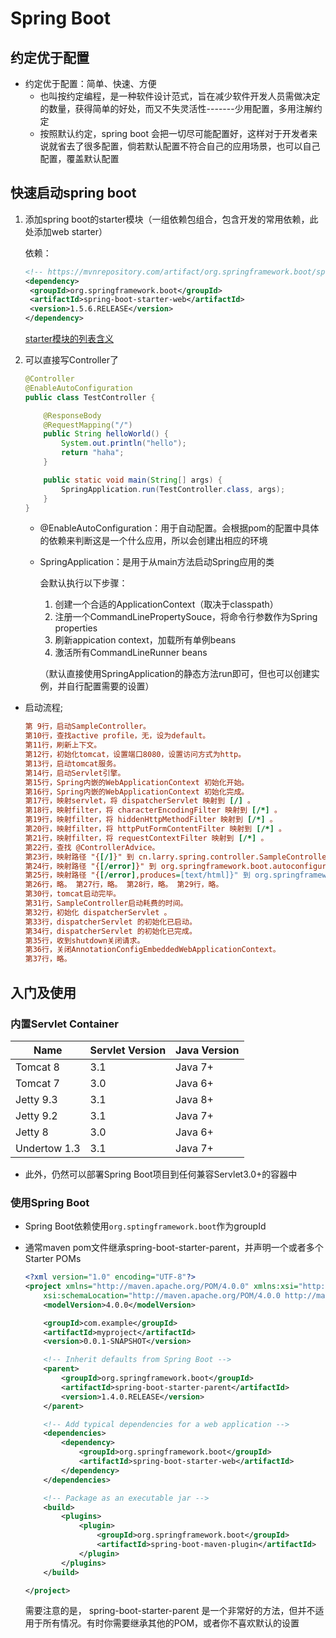# Spring Boot

## 约定优于配置

- 约定优于配置：简单、快速、方便
  - 也叫按约定编程，是一种软件设计范式，旨在减少软件开发人员需做决定的数量，获得简单的好处，而又不失灵活性-------少用配置，多用注解约定
  - 按照默认约定，spring boot 会把一切尽可能配置好，这样对于开发者来说就省去了很多配置，倘若默认配置不符合自己的应用场景，也可以自己配置，覆盖默认配置

## 快速启动spring boot

1. 添加spring boot的starter模块（一组依赖包组合，包含开发的常用依赖，此处添加web starter）

   依赖：

   ```xml
   <!-- https://mvnrepository.com/artifact/org.springframework.boot/spring-boot-starter-web -->
   <dependency>
   	<groupId>org.springframework.boot</groupId>
   	<artifactId>spring-boot-starter-web</artifactId>
   	<version>1.5.6.RELEASE</version>
   </dependency>
   ```

   [starter模块的列表含义](http://blog.csdn.net/chszs/article/details/50610474)

2. 可以直接写Controller了

   ```java
   @Controller
   @EnableAutoConfiguration
   public class TestController {

       @ResponseBody
       @RequestMapping("/")
       public String helloWorld() {
           System.out.println("hello");
           return "haha";
       }

       public static void main(String[] args) {
           SpringApplication.run(TestController.class, args);
       }
   }
   ```

   - @EnableAutoConfiguration：用于自动配置。会根据pom的配置中具体的依赖来判断这是一个什么应用，所以会创建出相应的环境

   - SpringApplication：是用于从main方法启动Spring应用的类

     会默认执行以下步骤：

      	1. 创建一个合适的ApplicationContext（取决于classpath）
     	2. 注册一个CommandLinePropertySouce，将命令行参数作为Spring properties
     	3. 刷新appication context，加载所有单例beans
     	4. 激活所有CommandLineRunner beans

     （默认直接使用SpringApplication的静态方法run即可，但也可以创建实例，并自行配置需要的设置）

- 启动流程;

  ```ini
  第 9行，启动SampleController。
  第10行，查找active profile，无，设为default。
  第11行，刷新上下文。
  第12行，初始化tomcat，设置端口8080，设置访问方式为http。
  第13行，启动tomcat服务。
  第14行，启动Servlet引擎。
  第15行，Spring内嵌的WebApplicationContext 初始化开始。
  第16行，Spring内嵌的WebApplicationContext 初始化完成。
  第17行，映射servlet，将 dispatcherServlet 映射到 [/] 。 
  第18行，映射filter，将 characterEncodingFilter 映射到 [/*] 。 
  第19行，映射filter，将 hiddenHttpMethodFilter 映射到 [/*] 。 
  第20行，映射filter，将 httpPutFormContentFilter 映射到 [/*] 。 
  第21行，映射filter，将 requestContextFilter 映射到 [/*] 。 
  第22行，查找 @ControllerAdvice。 
  第23行，映射路径 "{[/]}" 到 cn.larry.spring.controller.SampleController.home()。 
  第24行，映射路径 "{[/error]}" 到 org.springframework.boot.autoconfigure.web.BasicErrorController.error(javax.servlet.http.HttpServletRequest)。 
  第25行，映射路径 "{[/error],produces=[text/html]}" 到 org.springframework.web.servlet.ModelAndView org.springframework.boot.autoconfigure.web.BasicErrorController.errorHtml(javax.servlet.http.HttpServletRequest,javax.servlet.http.HttpServletResponse)。 
  第26行，略。 第27行，略。 第28行，略。 第29行，略。 
  第30行，tomcat启动完毕。 
  第31行，SampleController启动耗费的时间。 
  第32行，初始化 dispatcherServlet 。 
  第33行，dispatcherServlet 的初始化已启动。 
  第34行，dispatcherServlet 的初始化已完成。 
  第35行，收到shutdown关闭请求。 
  第36行，关闭AnnotationConfigEmbeddedWebApplicationContext。 
  第37行，略。
  ```

## 入门及使用

### 内置Servlet Container

| Name         | Servlet Version | Java Version |
| ------------ | --------------- | ------------ |
| Tomcat 8     | 3.1             | Java 7+      |
| Tomcat 7     | 3.0             | Java 6+      |
| Jetty 9.3    | 3.1             | Java 8+      |
| Jetty 9.2    | 3.1             | Java 7+      |
| Jetty 8      | 3.0             | Java 6+      |
| Undertow 1.3 | 3.1             | Java 7+      |

- 此外，仍然可以部署Spring Boot项目到任何兼容Servlet3.0+的容器中

### 使用Spring Boot

- Spring Boot依赖使用`org.sptingframework.boot`作为groupId

- 通常maven pom文件继承spring-boot-starter-parent，并声明一个或者多个Starter POMs

  ```xml
  <?xml version="1.0" encoding="UTF-8"?>
  <project xmlns="http://maven.apache.org/POM/4.0.0" xmlns:xsi="http://www.w3.org/2001/XMLSchema-instance"
      xsi:schemaLocation="http://maven.apache.org/POM/4.0.0 http://maven.apache.org/xsd/maven-4.0.0.xsd">
      <modelVersion>4.0.0</modelVersion>

      <groupId>com.example</groupId>
      <artifactId>myproject</artifactId>
      <version>0.0.1-SNAPSHOT</version>

      <!-- Inherit defaults from Spring Boot -->
      <parent>
          <groupId>org.springframework.boot</groupId>
          <artifactId>spring-boot-starter-parent</artifactId>
          <version>1.4.0.RELEASE</version>
      </parent>

      <!-- Add typical dependencies for a web application -->
      <dependencies>
          <dependency>
              <groupId>org.springframework.boot</groupId>
              <artifactId>spring-boot-starter-web</artifactId>
          </dependency>
      </dependencies>

      <!-- Package as an executable jar -->
      <build>
          <plugins>
              <plugin>
                  <groupId>org.springframework.boot</groupId>
                  <artifactId>spring-boot-maven-plugin</artifactId>
              </plugin>
          </plugins>
      </build>

  </project>
  ```

  需要注意的是， spring-boot-starter-parent 是一个非常好的方法，但并不适用于所有情况。有时你需要继承其他的POM，或者你不喜欢默认的设置